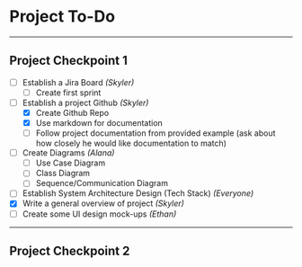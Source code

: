 # Project To-Do
___

## Project Checkpoint 1
* [ ] Establish a Jira Board *(Skyler)*
  * [ ] Create first sprint
* [ ] Establish a project Github *(Skyler)*
  * [X] Create Github Repo
  * [X] Use markdown for documentation
  * [ ] Follow project documentation from provided example (ask about how closely he would like documentation to match)
* [ ] Create Diagrams *(Alana)*
  * [ ] Use Case Diagram
  * [ ] Class Diagram
  * [ ] Sequence/Communication Diagram
* [ ] Establish System Architecture Design (Tech Stack) *(Everyone)*
* [X] Write a general overview of project *(Skyler)*
* [ ] Create some UI design mock-ups *(Ethan)*

___

## Project Checkpoint 2
